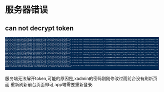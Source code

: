 # 服务器错误

## can not decrypt token

![](../.gitbook/assets/tim-tu-pian-20191010093615.png)

服务端无法解开token,可能的原因是,xadmin的密码刚刚修改过而前台没有刷新页面.重新刷新前台页面即可,app端需要重新登录.

